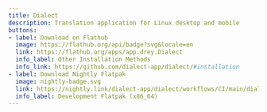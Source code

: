 ```yaml
---
title: Dialect
description: Translation application for Linux desktop and mobile
buttons:
- label: Download on Flathub
  image: https://flathub.org/api/badge?svg&locale=en
  link: https://flathub.org/apps/app.drey.Dialect  
  info_label: Other Installation Methods
  info_link: https://github.com/dialect-app/dialect/#installation
- label: Download Nightly Flatpak
  image: nightly-badge.svg
  link: https://nightly.link/dialect-app/dialect/workflows/CI/main/dialect-devel-x86_64.zip
  info_label: Development Flatpak (x86_64)
---
```


